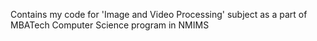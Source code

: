 Contains my code for 'Image and Video Processing' subject as a part of MBATech Computer Science program in NMIMS
